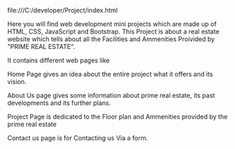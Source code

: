 file:///C:/developer/Project/index.html

Here you will find web development mini projects which are made up of HTML, CSS, JavaScript and Bootstrap. This Project is about a real estate website which tells about all the Facilities and Ammenities Proivided by "PRIME REAL ESTATE".

It contains different web pages like 

Home Page gives an idea about the entire project what it offers and its vision.

About Us page gives some information about prime real estate, its past developments and its further plans.

Project Page is dedicated to the Floor plan and Ammenities provided by the prime real estate

Contact us page is for Contacting us Via a form.
